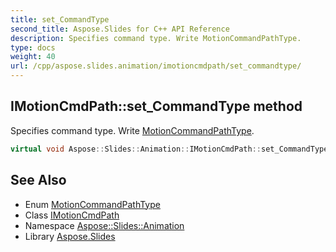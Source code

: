 ```yaml
---
title: set_CommandType
second_title: Aspose.Slides for C++ API Reference
description: Specifies command type. Write MotionCommandPathType.
type: docs
weight: 40
url: /cpp/aspose.slides.animation/imotioncmdpath/set_commandtype/
---
```

## IMotionCmdPath::set_CommandType method


Specifies command type. Write [MotionCommandPathType](../../motioncommandpathtype/).

```cpp
virtual void Aspose::Slides::Animation::IMotionCmdPath::set_CommandType(MotionCommandPathType value)=0
```

## See Also

* Enum [MotionCommandPathType](../../motioncommandpathtype/)
* Class [IMotionCmdPath](../)
* Namespace [Aspose::Slides::Animation](../../)
* Library [Aspose.Slides](../../../)
